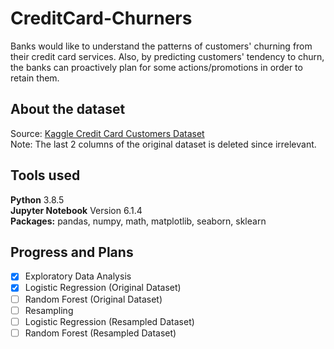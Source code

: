 # CreditCard-Churners
Banks would like to understand the patterns of customers' churning from their credit card services. Also, by predicting customers' tendency to churn, the banks can proactively plan for some actions/promotions in order to retain them.

## About the dataset
Source: [Kaggle Credit Card Customers Dataset](https://www.kaggle.com/sakshigoyal7/credit-card-customers)  
Note: The last 2 columns of the original dataset is deleted since irrelevant.

## Tools used
**Python** 3.8.5  
**Jupyter Notebook** Version 6.1.4  
**Packages:** pandas, numpy, math, matplotlib, seaborn, sklearn

## Progress and Plans
- [x] Exploratory Data Analysis
- [x] Logistic Regression (Original Dataset)
- [ ] Random Forest (Original Dataset)
- [ ] Resampling
- [ ] Logistic Regression (Resampled Dataset)
- [ ] Random Forest (Resampled Dataset)
